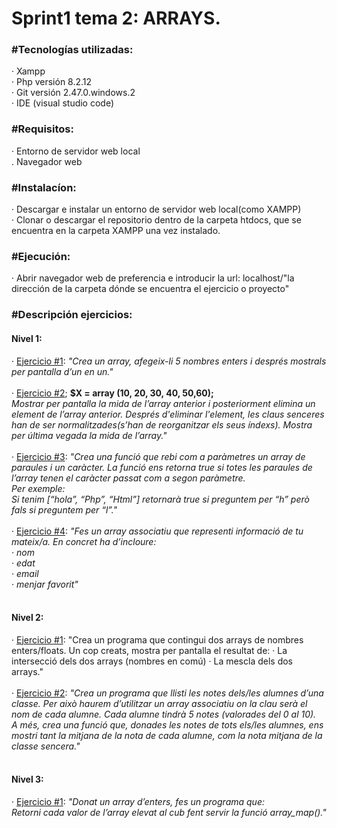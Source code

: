 **<h1>Sprint1 tema 2: ARRAYS.</h1>**

**<h3>#Tecnologías utilizadas:</h3>**
    · Xampp<br>
    · Php versión 8.2.12<br>
    · Git versión 2.47.0.windows.2<br>
    · IDE (visual studio code)

**<h3>#Requisitos:</h3>**
    · Entorno de servidor web local<br>
    . Navegador web

**<h3>#Instalacíon:</h3>**
    · Descargar e instalar un entorno de servidor web local(como XAMPP)<br>
    · Clonar o descargar el repositorio dentro de la carpeta htdocs, que se encuentra en la carpeta XAMPP una vez instalado.

**<h3>#Ejecución:</h3>**
    · Abrir navegador web de preferencia e introducir la url: localhost/"la dirección de la carpeta dónde se encuentra el ejercicio o 
    proyecto"

**<h3>#Descripción ejercicios:</h3>**
    **<h4>Nivel 1:</h4>**
    · <a href="1.3.1_arrays_nivell1.php">Ejercicio #1</a>: *"Crea un array, afegeix-li 5 nombres enters i després mostrals per 
    pantalla d’un en un."*<br><br>
    · <a href="1.3.2_arrays_nivell1.php">Ejercicio #2</a>; **$X = array (10, 20, 30, 40, 50,60);**<br>
*Mostrar per pantalla la mida de l’array anterior i posteriorment elimina un element de l’array anterior. Després d'eliminar 
l'element, les claus senceres han de ser normalitzades(s’han de reorganitzar els seus índexs). Mostra per última vegada la mida de 
l’array."*<br><br>
    · <a href="1.3.3_arrays_nivell1.php">Ejercicio #3</a>: *"Crea una funció que rebi com a paràmetres un array de paraules i un 
    caràcter. La funció ens retorna true si totes les paraules de l’array tenen el caràcter passat com a segon paràmetre.<br>
Per exemple:<br>
Si tenim [“hola”, “Php”, “Html”] retornarà true si preguntem per “h” però fals si preguntem per “l”."*<br><br>
    · <a href="1.3.4_arrays_nivell1.php">Ejercicio #4</a>: *"Fes un array associatiu que representi informació de tu mateix/a. 
    En concret ha d’incloure:<br>· nom<br>· edat<br>· email<br>· menjar favorit"*<br><br>
    
**<h4>Nivel 2:</h4>**
    · <a href="1.3.1_arrays_nivell2.php">Ejercicio #1</a>: "Crea un programa que contingui dos arrays de nombres enters/floats. 
    Un cop creats, mostra per pantalla el resultat de:
· La intersecció dels dos arrays (nombres en comú)
· La mescla dels dos arrays."<br><br>
    · <a href="1.3.2_arrays_nivell2.php">Ejercicio #2</a>: *"Crea un programa que llisti les notes dels/les alumnes d’una classe. Per això haurem d’utilitzar un array associatiu on la clau serà el nom de cada alumne. Cada alumne tindrà 5 notes (valorades del 0 al 10).<br>A més, crea una funció que, donades les notes de tots els/les alumnes, ens mostri tant la mitjana de la nota de cada alumne, com la nota mitjana de la classe sencera."*<br><br>

**<h4>Nivel 3:</h4>**
    · <a href="1.3.1_arrays_nivell3.php">Ejercicio #1</a>: *"Donat un array d’enters, fes un programa que:<br>Retorni cada valor de l’array elevat al cub fent servir la funció array_map()."*<br><br>

